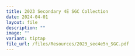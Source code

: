```yaml
---
title: 2023 Secondary 4E SGC Collection
date: 2024-04-01
layout: file
description: ""
image: ""
variant: tiptap
file_url: /files/Resources/2023_sec4e5n_SGC.pdf
---
```

